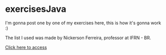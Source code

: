 # exercisesJava

I'm gonna post one by one of my exercises here, this is how it's gonna work :)

The list I used was made by Nickerson Ferreira, professor at IFRN - BR.

[Click here to access](https://docente.ifrn.edu.br/nickersonferreira/disciplinas/fundamentos-de-logica-e-algoritmos-1o-ano-info/lista-de-exercicios-java-basico/view)
